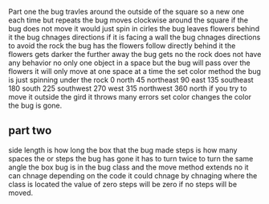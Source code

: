 Part one
	the bug travles around the outside of the square so a new one each time but repeats
	the bug moves clockwise around the square
	if the bug does not move it would just spin in cirles 
	the bug leaves flowers behind it 
	the bug chnages directions if it is facing a wall 
	the bug chnages directions to avoid the rock
	the bug has the flowers follow directly behind it
	the flowers gets darker the further away the bug gets
	no the rock does not have any behavior 
	no only one object in a space but the bug will pass over the flowers
	it will only move at one space at a time 
	the set color method
	the bug is just spinning under the rock
	0    north 
	45   northeast
	90   east
	135  southeast
	180  south
	225  southwest
	270  west
	315  northwest
	360  north
	if you try to move it outside the gird it throws many errors
	set color changes the color
	the bug is gone.
	
part two
 ----------------
 side length is how long the box that the bug made
 steps is how many spaces the or steps the bug has gone
 it has to turn twice to turn the same angle 
 the box bug is in the bug class and the move method extends 
 no it can chnage depending on the code
 it could chnage by chnaging where the class is located 
 the value of zero steps will be zero if no steps will be moved. 